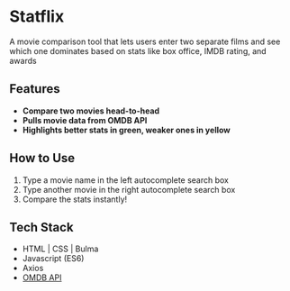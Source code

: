 # Statflix
A movie comparison tool that lets users enter two separate films and see which one dominates based on stats like box office, IMDB rating, and awards

## Features
- **Compare two movies head-to-head**
- **Pulls movie data from OMDB API**
- **Highlights better stats in green, weaker ones in yellow**

## How to Use
1. Type a movie name in the left autocomplete search box
2. Type another movie in the right autocomplete search box
3. Compare the stats instantly!

## Tech Stack
- HTML | CSS | Bulma
- Javascript (ES6)
- Axios
- [OMDB API](https://omdbapi.com/)